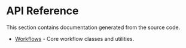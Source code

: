 # API Reference

This section contains documentation generated from the source code.

- [Workflows](workflows.md) - Core workflow classes and utilities.
